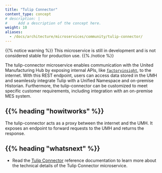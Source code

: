 ```yaml
---
title: "Tulip Connector"
content_type: concept
# description: |
#     Add a description of the concept here.
weight: 10
aliases:
  - /docs/architecture/microservices/community/tulip-connector/
---
```


<!-- overview -->

{{% notice warning %}}
This microservice is still in development and is not considered stable for production use.
{{% /notice %}}

The tulip-connector microservice enables communication with the United
Manufacturing Hub by exposing internal APIs, like
[`factoryinsight`](/docs/architecture/microservices/core/factoryinsight), to the
internet. With this REST endpoint, users can access data stored in the UMH and
seamlessly integrate Tulip with a Unified Namespace and on-premise Historian.
Furthermore, the tulip-connector can be customized to meet specific customer
requirements, including integration with an on-premise MES system.

<!-- body -->

## {{% heading "howitworks" %}}

The tulip-connector acts as a proxy between the internet and the UMH. It
exposes an endpoint to forward requests to the UMH and returns the response.

<!-- Optional section; add links to information related to this topic. -->

## {{% heading "whatsnext" %}}

- Read the [Tulip Connector](/docs/reference/microservices/tulip-connector/) reference
  documentation to learn more about the technical details of the Tulip Connector
  microservice.
